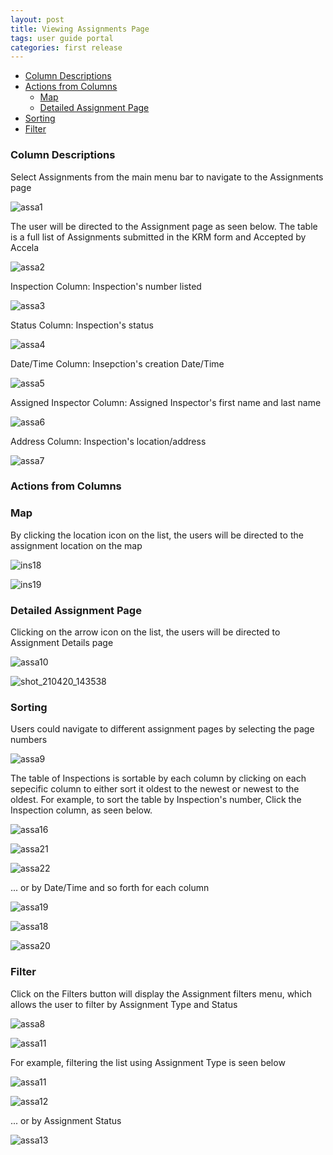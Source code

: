 ```yaml
---
layout: post
title: Viewing Assignments Page
tags: user guide portal
categories: first release
---
```


- [Column Descriptions](#-Column-Descriptions)
- [Actions from Columns](#-Actions-from-Columns)
    * [Map](#-Map)
    * [Detailed Assignment Page](#-Detailed-Assignment-Page)
- [Sorting](#-Sorting)
- [Filter](#-Filter)


### Column Descriptions <a name="-Column-Descriptions"></a>

Select Assignments from the main menu bar to navigate to the Assignments page

![assa1](https://user-images.githubusercontent.com/81990744/115289438-8ce86d00-a120-11eb-911a-634900a9f6c6.png)

The user will be directed to the Assignment page as seen below. The table is a full list of Assignments submitted in the KRM form and Accepted by Accela

![assa2](https://user-images.githubusercontent.com/81990744/115289512-a5f11e00-a120-11eb-992f-de3c0d5725a7.png)

Inspection Column: Inspection's number listed

![assa3](https://user-images.githubusercontent.com/81990744/115289616-c8833700-a120-11eb-8976-326fe063f845.png)

Status Column: Inspection's status

![assa4](https://user-images.githubusercontent.com/81990744/115289705-dfc22480-a120-11eb-95d9-e1f1158195d0.png)

Date/Time Column: Insepction's creation Date/Time

![assa5](https://user-images.githubusercontent.com/81990744/115289786-f8cad580-a120-11eb-99dc-8c6944652bb6.png)

Assigned Inspector Column: Assigned Inspector's first name and last name

![assa6](https://user-images.githubusercontent.com/81990744/115289961-113af000-a121-11eb-913a-561d4664e295.png)

Address Column: Inspection's location/address

![assa7](https://user-images.githubusercontent.com/81990744/115290049-2ca5fb00-a121-11eb-9bd8-029c3fc402e0.png)


### Actions from Columns <a name="-Actions-from-Columns"></a>
### Map <a name="-Map"></a>
By clicking the location icon on the list, the users will be directed to the assignment location on the map

![ins18](https://user-images.githubusercontent.com/81990744/115446446-3c871300-a1e5-11eb-982b-ca3d52d9f45d.png)

![ins19](https://user-images.githubusercontent.com/81990744/115446457-3f820380-a1e5-11eb-8d64-2d77b3be0490.png)

### Detailed Assignment Page <a name="-Detailed-Assignment-Page"></a>
Clicking on the arrow icon on the list, the users will be directed to Assignment Details page

![assa10](https://user-images.githubusercontent.com/81990744/115290644-c8376b80-a121-11eb-8494-5bc8b60d90cd.png)

![shot_210420_143538](https://user-images.githubusercontent.com/81990744/115446799-b919f180-a1e5-11eb-8e9d-b428d5dad9f2.png)

### Sorting <a name="-Sorting"></a>
Users could navigate to different assignment pages by selecting the page numbers

![assa9](https://user-images.githubusercontent.com/81990744/115290733-e604d080-a121-11eb-97cc-18724b0e29d9.png)

The table of Inspections is sortable by each column by clicking on each sepecific column to either sort it oldest to the newest or newest to the oldest. For example, to sort the table by Inspection's number, Click the Inspection column, as seen below.

![assa16](https://user-images.githubusercontent.com/81990744/115291244-81964100-a122-11eb-88fd-05f4c8ef08b5.png)

![assa21](https://user-images.githubusercontent.com/81990744/115291536-df2a8d80-a122-11eb-86a9-3c2b676444d2.png)

![assa22](https://user-images.githubusercontent.com/81990744/115291549-e356ab00-a122-11eb-8d19-dc4099098b95.png)

... or by Date/Time and so forth for each column

![assa19](https://user-images.githubusercontent.com/81990744/115291411-ba361a80-a122-11eb-8237-bfcf1a38f4ac.png)

![assa18](https://user-images.githubusercontent.com/81990744/115291438-c3bf8280-a122-11eb-9310-03fde318bbd1.png)

![assa20](https://user-images.githubusercontent.com/81990744/115291452-c9b56380-a122-11eb-9cc0-fe14f53a0ba5.png)

### Filter <a name="-Filter"></a>
Click on the Filters button will display the Assignment filters menu, which allows the user to filter by Assignment Type and Status

![assa8](https://user-images.githubusercontent.com/81990744/115290582-b786f580-a121-11eb-970d-a4a53514cd24.png)

![assa11](https://user-images.githubusercontent.com/81990744/115290962-29f7d580-a122-11eb-8b7b-1b4db4eb7cb5.png)

For example, filtering the list using Assignment Type is seen below 

![assa11](https://user-images.githubusercontent.com/81990744/115290962-29f7d580-a122-11eb-8b7b-1b4db4eb7cb5.png)

![assa12](https://user-images.githubusercontent.com/81990744/115290980-2f552000-a122-11eb-9aee-ecf9832d7dcd.png)

... or by Assignment Status

![assa13](https://user-images.githubusercontent.com/81990744/115290994-354b0100-a122-11eb-9d79-f1f642cbc017.png)

